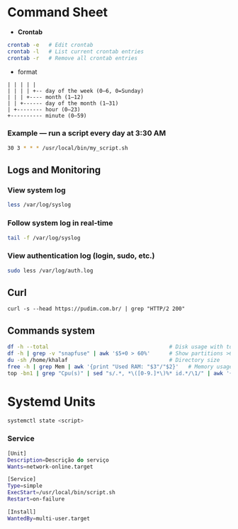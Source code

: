 # Command Sheet

- **Crontab**

```bash
crontab -e   # Edit crontab
crontab -l   # List current crontab entries
crontab -r   # Remove all crontab entries
```

- format
```
| | | | |
| | | | +-- day of the week (0–6, 0=Sunday)
| | | +---- month (1–12)
| | +------ day of the month (1–31)
| +-------- hour (0–23)
+---------- minute (0–59)
```

### Example — run a script every day at 3:30 AM
```bash
30 3 * * * /usr/local/bin/my_script.sh
```

## **Logs and Monitoring**

### View system log
```bash
less /var/log/syslog
```

### Follow system log in real-time
```bash
tail -f /var/log/syslog
```

### View authentication log (login, sudo, etc.)
```bash
sudo less /var/log/auth.log
```

## Curl

```
curl -s --head https://pudim.com.br/ | grep "HTTP/2 200"
```

## Commands system
 ```bash
df -h --total                                      # Disk usage with total
df -h | grep -v "snapfuse" | awk '$5+0 > 60%'      # Show partitions >60% usage
du -sh /home/khalaf                                # Directory size
free -h | grep Mem | awk '{print "Used RAM: "$3"/"$2}'   # Memory usage
top -bn1 | grep "Cpu(s)" | sed "s/.*, *\([0-9.]*\)%* id.*/\1/" | awk '{print "CPU usage: " 100 - $1 "%"}'
```

# Systemd Units

```bash
systemctl state <script>
```

### Service

``` bash
[Unit]
Description=Descrição do serviço
Wants=network-online.target

[Service]
Type=simple
ExecStart=/usr/local/bin/script.sh
Restart=on-failure

[Install]
WantedBy=multi-user.target
```